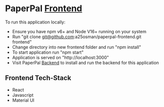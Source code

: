 # PaperPal [Frontend](https://aosman-groceries.netlify.app/)

To run this application locally:
- Ensure you have npm v6+ and Node V16+ running on your system
- Run "git clone git@github.com:a25osman/paperpal-frontend.git frontend"
- Change directory into new frontend folder and run "npm install"
- To start application run "npm start"
- Application is served on "http://localhost:3000"
- Visit PaperPal [Backend](https://github.com/a25osman/paperpal-backend) to install and run the backend for this application 

## Frontend Tech-Stack
- React
- Javascript
- Material UI
